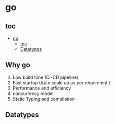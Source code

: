 # go

## toc

- [go](#go)
  - [toc](#toc)
  - [Datatypes](#datatypes)

## Why go

1. Low build time (CI-CD pipeline)
2. Fast startup (Auto scale up as per requiremnt )
3. Performance end efficiency
4. concurrency model
5. Static Typing and compilation

## Datatypes
